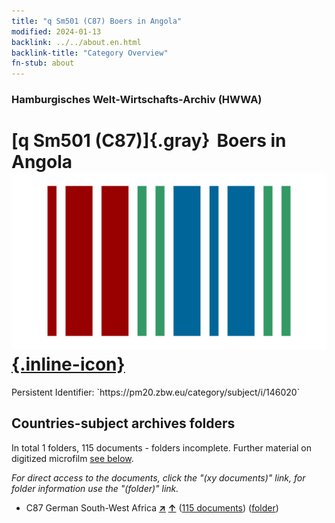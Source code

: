 ```yaml
---
title: "q Sm501 (C87) Boers in Angola"
modified: 2024-01-13
backlink: ../../about.en.html
backlink-title: "Category Overview"
fn-stub: about
---
```


### Hamburgisches Welt-Wirtschafts-Archiv (HWWA)

# [q Sm501 (C87)]{.gray}&#8201; Boers in Angola &#160; [![Wikidata](/images/Wikidata-logo.svg "Wikidata"){.inline-icon}](http://www.wikidata.org/entity/Q104711421)

<div class="hint">Persistent Identifier: `https://pm20.zbw.eu/category/subject/i/146020`</div>







## Countries-subject archives folders







In total 1 folders, 115 documents - folders incomplete. Further material on digitized microfilm [see below](#filmsections).

_For direct access to the documents, click the "(xy documents)" link, for folder information use the "(folder)" link._


- C87 German South-West Africa [**&nearr;**](../../../geo/i/141450/about.en.html "German South-West Africa (all folders)") [**&uarr;**](../../../geo/about.en.html#C87 "Country category system") (<a href="https://pm20.zbw.eu/iiifview/folder/sh/141450,146020" title="about: German South-West Africa : Boers in Angola" target="_blank">115 documents</a>) ([folder](../../../../folder/sh/1414xx/141450/1460xx/146020/about.en.html))



<a id="filmsections" />













